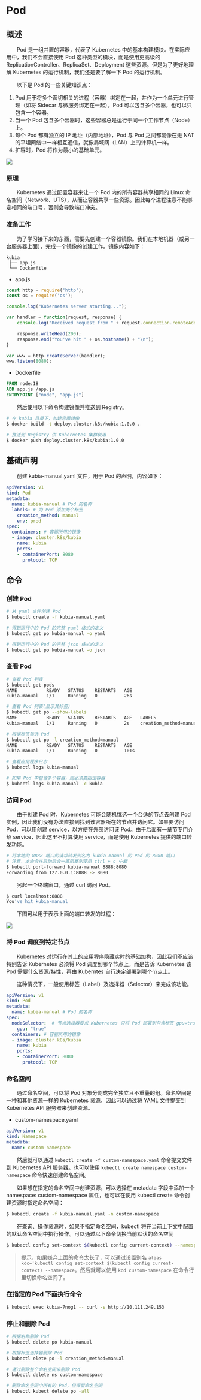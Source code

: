 # Pod
## 概述
&emsp;&emsp;Pod 是一组并置的容器，代表了 Kubernetes 中的基本构建模块。在实际应用中，我们不会直接使用 Pod 这种类型的模块，而是使用更高级的 ReplicationController、ReplicaSet、Deployment 这些资源。但是为了更好地理解 Kubernetes 的运行机制，我们还是要了解一下 Pod 的运行机制。

&emsp;&emsp;以下是 Pod 的一些关键知识点：
1. Pod 用于将多个密切相关的进程（容器）绑定在一起，并作为一个单元进行管理（如将 Sidecar 与微服务绑定在一起）。Pod 可以包含多个容器，也可以只包含一个容器。
2. 当一个 Pod 包含多个容器时，这些容器总是运行于同一个工作节点（Node）上。
3. 每个 Pod 都有独立的 IP 地址（内部地址），Pod 与 Pod 之间都能像在无 NAT 的平坦网络中一样相互通信，就像局域网（LAN）上的计算机一样。
4. 扩容时，Pod 将作为最小的基础单元。

![](./assets/pod.svg)

### 原理
&emsp;&emsp;Kubernetes 通过配置容器来让一个 Pod 内的所有容器共享相同的 Linux 命名空间（Network、UTS），从而让容器共享一些资源。因此每个进程注意不能绑定相同的端口号，否则会导致端口冲突。

### 准备工作
&emsp;&emsp;为了学习接下来的东西，需要先创建一个容器镜像。我们在本地机器（或另一台服务器上面），完成一个镜像的创建工作。镜像内容如下：

```
kubia
 ├── app.js
 └── Dockerfile
```

- app.js

```js
const http = require('http');
const os = require('os');

console.log("Kubernetes server starting...");

var handler = function(request, response) {
    console.log("Received request from " + request.connection.remoteAddress);

    response.writeHead(200);
    response.end("You've hit " + os.hostname() + "\n");
}

var www = http.createServer(handler);
www.listen(8080);
```

- Dockerfile

```dockerfile
FROM node:18
ADD app.js /app.js
ENTRYPOINT ["node", "app.js"]
```

&emsp;&emsp;然后使用以下命令构建镜像并推送到 Registry。

```bash
# 在 kubia 目录下，构建容器镜像
$ docker build -t deploy.cluster.k8s/kubia:1.0.0 .

# 推送到 Registry 供 Kubernetes 集群使用
$ docker push deploy.cluster.k8s/kubia:1.0.0
```

## 基础声明
&emsp;&emsp;创建 kubia-manual.yaml 文件，用于 Pod 的声明，内容如下：

```yaml
apiVersion: v1
kind: Pod
metadata:
  name: kubia-manual # Pod 的名称
  labels: # 为 Pod 添加两个标签
    creation_method: manual
    env: prod
spec:
  containers: # 容器所用的镜像
  - image: cluster.k8s/kubia
    name: kubia
    ports:
    - containerPort: 8080
      protocol: TCP

```

## 命令

### 创建 Pod
```bash
# 从 yaml 文件创建 Pod
$ kubectl create -f kubia-manual.yaml

# 得到运行中的 Pod 的完整 yaml 格式的定义
$ kubectl get po kubia-manual -o yaml

# 得到运行中的 Pod 的完整 json 格式的定义
$ kubectl get po kubia-manual -o json
```

### 查看 Pod
```bash
# 查看 Pod 列表
$ kubectl get pods
NAME           READY   STATUS    RESTARTS   AGE
kubia-manual   1/1     Running   0          26s

# 查看 Pod 列表(显示其标签)
$ kubectl get po --show-labels
NAME           READY   STATUS    RESTARTS   AGE   LABELS
kubia-manual   1/1     Running   0          2s    creation_method=manual,env=prod

# 根据标签筛选 Pod
$ kubectl get po -l creation_method=manual
NAME           READY   STATUS    RESTARTS   AGE
kubia-manual   1/1     Running   0          101s

# 查看应用程序日志
$ kubectl logs kubia-manual

# 如果 Pod 中包含多个容器，则必须要指定容器
$ kubectl logs kubia-manual -c kubia
```

### 访问 Pod
&emsp;&emsp;由于创建 Pod 时，Kubernetes 可能会随机挑选一个合适的节点去创建 Pod 实例，因此我们没有办法直接到找到该容器所在的节点并访问它。如果要访问 Pod，可以用创建 service，以方便在外部访问该 Pod。由于后面有一章节专门介绍 service，因此这里不打算使用 service，而是使用 Kubernetes 提供的端口转发功能。

```bash
# 将本地的 8888 端口的请求转发到名为 kubia-manual 的 Pod 的 8080 端口
# 注意，本命令在启动后会一直阻塞到使用 ctrl + c 中断
$ kubectl port-forward kubia-manual 8888:8080
Forwarding from 127.0.0.1:8888 -> 8080
```

&emsp;&emsp;另起一个终端窗口，通过 curl 访问 Pod。

```bash
$ curl localhost:8888
You've hit kubia-manual
```

&emsp;&emsp;下图可以用于表示上面的端口转发的过程：

![](./assets/pods-1.svg)

### 将 Pod 调度到特定节点
&emsp;&emsp;Kubernetes 对运行在其上的应用程序隐藏实时的基础加构，因此我们不应该特别告诉 Kubernetes 必须将 Pod 调度到哪个节点上，而是告诉 Kubernetes 该 Pod 需要什么资源/特性，再由 Kuberntes 自行决定部署到哪个节点上。

&emsp;&emsp;这种情况下，一般使用标签（Label）及选择器（Selector）来完成该功能。

```yaml
apiVersion: v1
kind: Pod
metadata:
  name: kubia-manual # Pod 的名称
spec:
  nodeSelector:  # 节点选择器要求 Kubernetes 只将 Pod 部署到包含标签 gpu=true 的节点上
    gpu: "true"
  containers: # 容器所用的镜像
  - image: cluster.k8s/kubia
    name: kubia
    ports:
    - containerPort: 8080
      protocol: TCP

```

### 命名空间
&emsp;&emsp;通过命名空间，可以将 Pod 对象分割成完全独立且不重叠的组。命名空间是一种和其他资源一样的 Kubernetes 资源，因此可以通过将 YAML 文件提交到 Kubernetes API 服务器来创建资源。

- custom-namespace.yaml

```yaml
apiVersion: v1
kind: Namespace
metadata:
  name: custom-namespace
```

&emsp;&emsp;然后就可以通过 `kubectl create -f custom-namespace.yaml` 命令提交文件到 Kubernetes API 服务器。也可以使用 `kubectl create namespace custom-namespace` 命令快速创建命名空间。

&emsp;&emsp;如果想在指定的命名空间中创建资源，可以选择在 metadata 字段中添加一个 namespace: custom-namespace 属性，也可以在使用 kubectl create 命令创建资源时指定命名空间：

```bash
$ kubectl create -f kubia-manual.yaml -n custom-namespace
```

&emsp;&emsp;在查询、操作资源时，如果不指定命名空间，kubectl 将在当前上下文中配置的默认命名空间中执行操作。可以通过以下命令切换当前默认的命名空间

```bash
$ kubectl config set-context $(kubectl config current-context) --namespace custom-namespace
```

> 提示，如果嫌弃上面的命令太长了，可以通过设置别名 `alias kdc='kubectl config set-context $(kubectl config current-context) --namespace`。然后就可以使用 `kcd custom-namespace` 在命令行里切换命名空间了。


### 在指定的 Pod 下面执行命令

```bash
$ kubectl exec kubia-7nog1 -- curl -s http://10.111.249.153
```

### 停止和删除 Pod

```bash
# 根据名称删除 Pod
$ kubectl delete po kubia-manual

# 根据标签选择器删除 Pod
$ kubectl elete po -l creation_method=manual

# 通过删除整个命名空间来删除 Pod
$ kubectl delete ns custom-namespace

# 删除命名空间中所有的 Pod，但保留命名空间
$ kubectl kubect delete po -all
```